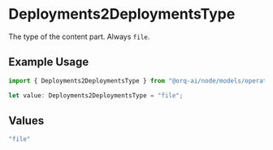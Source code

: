 # Deployments2DeploymentsType

The type of the content part. Always `file`.

## Example Usage

```typescript
import { Deployments2DeploymentsType } from "@orq-ai/node/models/operations";

let value: Deployments2DeploymentsType = "file";
```

## Values

```typescript
"file"
```